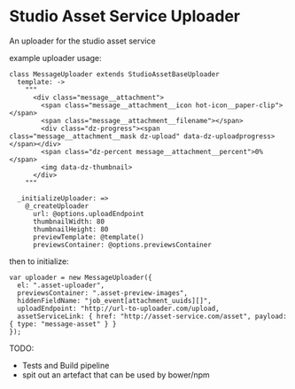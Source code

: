 Studio Asset Service Uploader
=============================

An uploader for the studio asset service


example uploader usage:

```
class MessageUploader extends StudioAssetBaseUploader
  template: ->
    """
      <div class="message__attachment">
        <span class="message__attachment__icon hot-icon__paper-clip"></span>
        <span class="message__attachment__filename"></span>
        <div class="dz-progress"><span class="message__attachment__mask dz-upload" data-dz-uploadprogress></span></div>
        <span class="dz-percent message__attachment__percent">0%</span>
        <img data-dz-thumbnail>
      </div>
    """

  _initializeUploader: =>
    @_createUploader
      url: @options.uploadEndpoint
      thumbnailWidth: 80
      thumbnailHeight: 80
      previewTemplate: @template()
      previewsContainer: @options.previewsContainer
```

then to initialize:

```
var uploader = new MessageUploader({
  el: ".asset-uploader",
  previewsContainer: ".asset-preview-images",
  hiddenFieldName: "job_event[attachment_uuids][]",
  uploadEndpoint: "http://url-to-uploader.com/upload,
  assetServiceLink: { href: "http://asset-service.com/asset", payload: { type: "message-asset" } }
});
```



TODO:
- Tests and Build pipeline
- spit out an artefact that can be used by bower/npm
